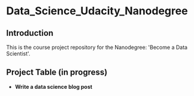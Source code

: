 # Data_Science_Udacity_Nanodegree

## Introduction
This is the course project repository for the Nanodegree: 'Become a Data Scientist'.

## Project Table (in progress)

- **Write a data science blog post**
